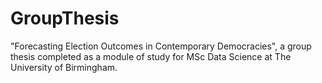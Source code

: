 # GroupThesis
"Forecasting Election Outcomes in Contemporary Democracies", a group thesis completed as a module of study for MSc Data Science at The University of Birmingham.
